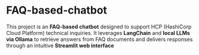 # FAQ-based-chatbot
This project is an **FAQ-based chatbot** designed to support HCP (HashiCorp Cloud Platform) technical inquiries. It leverages **LangChain** and **local LLMs via Ollama** to retrieve answers from FAQ documents and delivers responses through an intuitive **Streamlit web interface**
